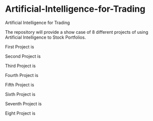 # Artificial-Intelligence-for-Trading
Artificial Intelligence for Trading

The repository will provide a show case of 8 different projects of using Artificial Intelligence to Stock Portfolios. 

First Project is 

Second Project is

Third Project is

Fourth Project is

Fifth Project is 

Sixth Project is

Seventh Project is

Eight Project is


